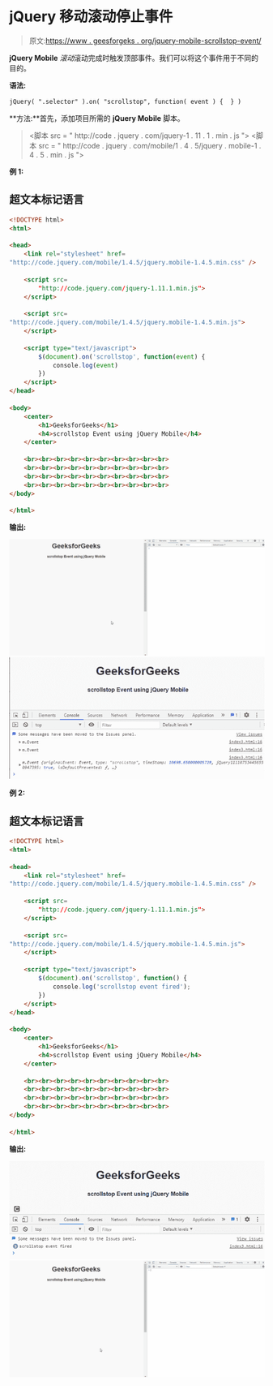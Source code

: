 # jQuery 移动滚动停止事件

> 原文:[https://www . geesforgeks . org/jquery-mobile-scrollstop-event/](https://www.geeksforgeeks.org/jquery-mobile-scrollstop-event/)

**jQuery Mobile** *滚动*滚动完成时触发顶部事件。我们可以将这个事件用于不同的目的。

**语法:**

```html
jQuery( ".selector" ).on( "scrollstop", function( event ) {  } )
```

**方法:**首先，添加项目所需的 **jQuery Mobile** 脚本。

> <link rel="”stylesheet”" href="”http://code.jquery.com/mobile/1.4.5/jquery.mobile-1.4.5.min.css”">
> <脚本 src = " http://code . jquery . com/jquery-1 . 11 . 1 . min . js "></脚本>
> <脚本 src = " http://code . jquery . com/mobile/1 . 4 . 5/jquery . mobile-1 . 4 . 5 . min . js "></脚本>

**例 1:**

## 超文本标记语言

```html
<!DOCTYPE html>
<html>

<head>
    <link rel="stylesheet" href=
"http://code.jquery.com/mobile/1.4.5/jquery.mobile-1.4.5.min.css" />

    <script src=
        "http://code.jquery.com/jquery-1.11.1.min.js">
    </script>

    <script src=
"http://code.jquery.com/mobile/1.4.5/jquery.mobile-1.4.5.min.js">
    </script>

    <script type="text/javascript">
        $(document).on('scrollstop', function(event) {
            console.log(event)
        })
    </script>
</head>

<body>
    <center>
        <h1>GeeksforGeeks</h1>
        <h4>scrollstop Event using jQuery Mobile</h4>
    </center>

    <br><br><br><br><br><br><br><br><br><br>
    <br><br><br><br><br><br><br><br><br><br>
    <br><br><br><br><br><br><br><br><br><br>
    <br><br><br><br><br><br><br><br><br><br>
</body>

</html>
```

**输出:**

![](img/b2a13595cb53f4d4f9f32fdc58fda2d2.png) ![](img/40d02d2d0866acb13759e1b4a3ec41cc.png)

**例 2:**

## 超文本标记语言

```html
<!DOCTYPE html>
<html>

<head>
    <link rel="stylesheet" href=
"http://code.jquery.com/mobile/1.4.5/jquery.mobile-1.4.5.min.css" />

    <script src=
        "http://code.jquery.com/jquery-1.11.1.min.js">
    </script>

    <script src=
"http://code.jquery.com/mobile/1.4.5/jquery.mobile-1.4.5.min.js">
    </script>

    <script type="text/javascript">
        $(document).on('scrollstop', function() {
            console.log('scrollstop event fired');
        })
    </script>
</head>

<body>
    <center>
        <h1>GeeksforGeeks</h1>
        <h4>scrollstop Event using jQuery Mobile</h4>
    </center>

    <br><br><br><br><br><br><br><br><br><br>
    <br><br><br><br><br><br><br><br><br><br>
    <br><br><br><br><br><br><br><br><br><br>
    <br><br><br><br><br><br><br><br><br><br>
</body>

</html>
```

**输出:**

![](img/228859dbd3c157cd450f3627afb2410e.png) ![](img/7737d79003d7ceefe7fa4319da9b6cd6.png)